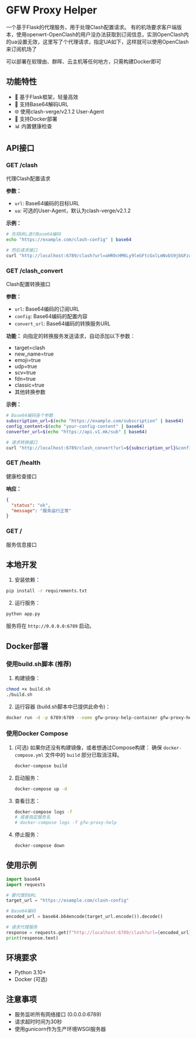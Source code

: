# GFW Proxy Helper

一个基于Flask的代理服务，用于处理Clash配置请求。
有的机场要求客户端版本，使用openwrt-OpenClash的用户没办法获取到订阅信息，实测OpenClash内的ua设置无效，这里写了个代理请求，指定UA如下，这样就可以使用OpenClash来订阅机场了

可以部署在软理由、群晖、云主机等任何地方，只需构建Docker即可
## 功能特性

- 🚀 基于Flask框架，轻量高效
- 🔐 支持Base64解码URL
- 🌐 使用clash-verge/v2.1.2 User-Agent
- 🐳 支持Docker部署
- 📊 内置健康检查

## API接口

### GET /clash

代理Clash配置请求

**参数：**
- `url`: Base64编码的目标URL
- `ua`: 可选的User-Agent，默认为clash-verge/v2.1.2

**示例：**
```bash
# 先将URL进行Base64编码
echo "https://example.com/clash-config" | base64

# 然后请求接口
curl "http://localhost:6789/clash?url=aHR0cHM6Ly9leGFtcGxlLmNvbS9jbGFzaC1jb25maWcK"
```

### GET /clash_convert

Clash配置转换接口

**参数：**
- `url`: Base64编码的订阅URL
- `config`: Base64编码的配置内容
- `convert_url`: Base64编码的转换服务URL

**功能：**
向指定的转换服务发送请求，自动添加以下参数：
- target=clash
- new_name=true
- emoji=true
- udp=true
- scv=true
- fdn=true
- classic=true
- 其他转换参数

**示例：**
```bash
# Base64编码各个参数
subscription_url=$(echo "https://example.com/subscription" | base64)
config_content=$(echo "your-config-content" | base64)
converter_url=$(echo "https://api.v1.mk/sub" | base64)

# 请求转换接口
curl "http://localhost:6789/clash_convert?url=${subscription_url}&config=${config_content}&convert_url=${converter_url}"
```

### GET /health

健康检查接口

**响应：**
```json
{
  "status": "ok",
  "message": "服务运行正常"
}
```

### GET /

服务信息接口

## 本地开发

1. 安装依赖：
```bash
pip install -r requirements.txt
```

2. 运行服务：
```bash
python app.py
```

服务将在 `http://0.0.0.0:6789` 启动。

## Docker部署

### 使用build.sh脚本 (推荐)

1. 构建镜像：
```bash
chmod +x build.sh
./build.sh
```

2. 运行容器 (build.sh脚本中已提供此命令)：
```bash
docker run -d -p 6789:6789 --name gfw-proxy-help-container gfw-proxy-help
```

### 使用Docker Compose

1.  (可选) 如果你还没有构建镜像，或者想通过Compose构建：
    确保 `docker-compose.yml` 文件中的 `build` 部分已取消注释。
    ```bash
    docker-compose build
    ```

2.  启动服务：
    ```bash
    docker-compose up -d
    ```

3.  查看日志：
    ```bash
    docker-compose logs -f
    # 或者指定服务名
    # docker-compose logs -f gfw-proxy-help
    ```

4.  停止服务：
    ```bash
    docker-compose down
    ```

## 使用示例

```python
import base64
import requests

# 要代理的URL
target_url = "https://example.com/clash-config"

# Base64编码
encoded_url = base64.b64encode(target_url.encode()).decode()

# 请求代理服务
response = requests.get(f"http://localhost:6789/clash?url={encoded_url}")
print(response.text)
```

## 环境要求

- Python 3.10+
- Docker (可选)

## 注意事项

- 服务监听所有网络接口 (0.0.0.0:6789)
- 请求超时时间为30秒
- 使用gunicorn作为生产环境WSGI服务器 